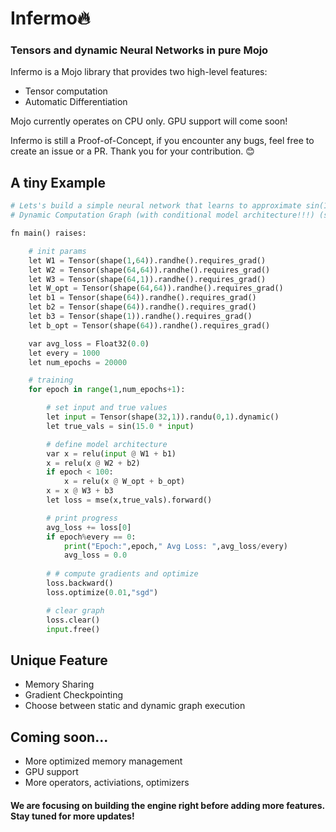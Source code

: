 # Infermo🔥

### Tensors and dynamic Neural Networks in pure Mojo

Infermo is a Mojo library that provides two high-level features:
- Tensor computation
- Automatic Differentiation

Mojo currently operates on CPU only. GPU support will come soon! 

Infermo is still a Proof-of-Concept, if you encounter any bugs, feel free to create an issue or a PR. Thank you for your contribution. 😊

## A tiny Example
```python
# Lets's build a simple neural network that learns to approximate sin(15x)
# Dynamic Computation Graph (with conditional model architecture!!!) (static execution is also possible)

fn main() raises:

    # init params
    let W1 = Tensor(shape(1,64)).randhe().requires_grad()
    let W2 = Tensor(shape(64,64)).randhe().requires_grad()
    let W3 = Tensor(shape(64,1)).randhe().requires_grad()
    let W_opt = Tensor(shape(64,64)).randhe().requires_grad()
    let b1 = Tensor(shape(64)).randhe().requires_grad()
    let b2 = Tensor(shape(64)).randhe().requires_grad()
    let b3 = Tensor(shape(1)).randhe().requires_grad()
    let b_opt = Tensor(shape(64)).randhe().requires_grad()

    var avg_loss = Float32(0.0)
    let every = 1000
    let num_epochs = 20000

    # training
    for epoch in range(1,num_epochs+1):

        # set input and true values
        let input = Tensor(shape(32,1)).randu(0,1).dynamic()
        let true_vals = sin(15.0 * input)

        # define model architecture
        var x = relu(input @ W1 + b1)
        x = relu(x @ W2 + b2)
        if epoch < 100:
            x = relu(x @ W_opt + b_opt) 
        x = x @ W3 + b3
        let loss = mse(x,true_vals).forward()

        # print progress
        avg_loss += loss[0]
        if epoch%every == 0:
            print("Epoch:",epoch," Avg Loss: ",avg_loss/every)
            avg_loss = 0.0   
       
        # # compute gradients and optimize
        loss.backward()
        loss.optimize(0.01,"sgd")

        # clear graph
        loss.clear() 
        input.free()
```

## Unique Feature
- Memory Sharing
- Gradient Checkpointing
- Choose between static and dynamic graph execution


## Coming soon...
- More optimized memory management
- GPU support
- More operators, activiations, optimizers

#### We are focusing on building the engine right before adding more features. Stay tuned for more updates!

